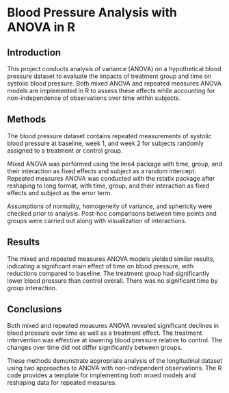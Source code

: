 # Blood Pressure Analysis with ANOVA in R
## Introduction

This project conducts analysis of variance (ANOVA) on a hypothetical blood pressure dataset to evaluate the impacts of treatment group and time on systolic blood pressure. Both mixed ANOVA and repeated measures ANOVA models are implemented in R to assess these effects while accounting for non-independence of observations over time within subjects.

## Methods

The blood pressure dataset contains repeated measurements of systolic blood pressure at baseline, week 1, and week 2 for subjects randomly assigned to a treatment or control group. 

Mixed ANOVA was performed using the lme4 package with time, group, and their interaction as fixed effects and subject as a random intercept. Repeated measures ANOVA was conducted with the rstatix package after reshaping to long format, with time, group, and their interaction as fixed effects and subject as the error term. 

Assumptions of normality, homogeneity of variance, and sphericity were checked prior to analysis. Post-hoc comparisons between time points and groups were carried out along with visualization of interactions.

## Results

The mixed and repeated measures ANOVA models yielded similar results, indicating a significant main effect of time on blood pressure, with reductions compared to baseline. The treatment group had significantly lower blood pressure than control overall. There was no significant time by group interaction.

## Conclusions

Both mixed and repeated measures ANOVA revealed significant declines in blood pressure over time as well as a treatment effect. The treatment intervention was effective at lowering blood pressure relative to control. The changes over time did not differ significantly between groups.

These methods demonstrate appropriate analysis of the longitudinal dataset using two approaches to ANOVA with non-independent observations. The R code provides a template for implementing both mixed models and reshaping data for repeated measures.

